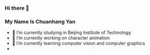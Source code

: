 ### Hi there 👋

### My Name Is Chuanhang Yan

- 🔭 I’m currently studying in Beijing Institute of Technology
- 👯 I’m currently working on character animation
- 🌱 I’m currently learning computer vision and computer graphics
- 

<!--
**yanch2116/yanch2116** is a ✨ _special_ ✨ repository because its `README.md` (this file) appears on your GitHub profile.

Here are some ideas to get you started:

- 🔭 I’m currently working on ...
- 🌱 I’m currently learning ...
- 👯 I’m looking to collaborate on ...
- 🤔 I’m looking for help with ...
- 💬 Ask me about ...
- 📫 How to reach me: ...
- 😄 Pronouns: ...
- ⚡ Fun fact: ...
-->

